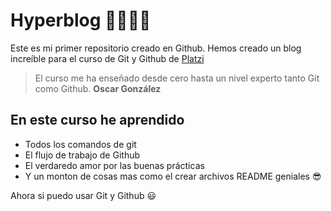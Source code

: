 # Hyperblog 🧠👨🏽‍💻
Este es mi primer repositorio creado en Github. Hemos creado un blog increíble para el curso de Git y Github de [Platzi](https://platzi.com/ "Platzi")

> El curso me ha enseñado desde cero hasta un nivel experto tanto Git como Github.
**Oscar González**

## En este curso he aprendido

- Todos los comandos de git
- El flujo de trabajo de Github
- El verdaredo amor por las buenas prácticas
- Y un monton de cosas mas como el crear archivos README geniales  😎 

Ahora si puedo usar Git y Github  😃 